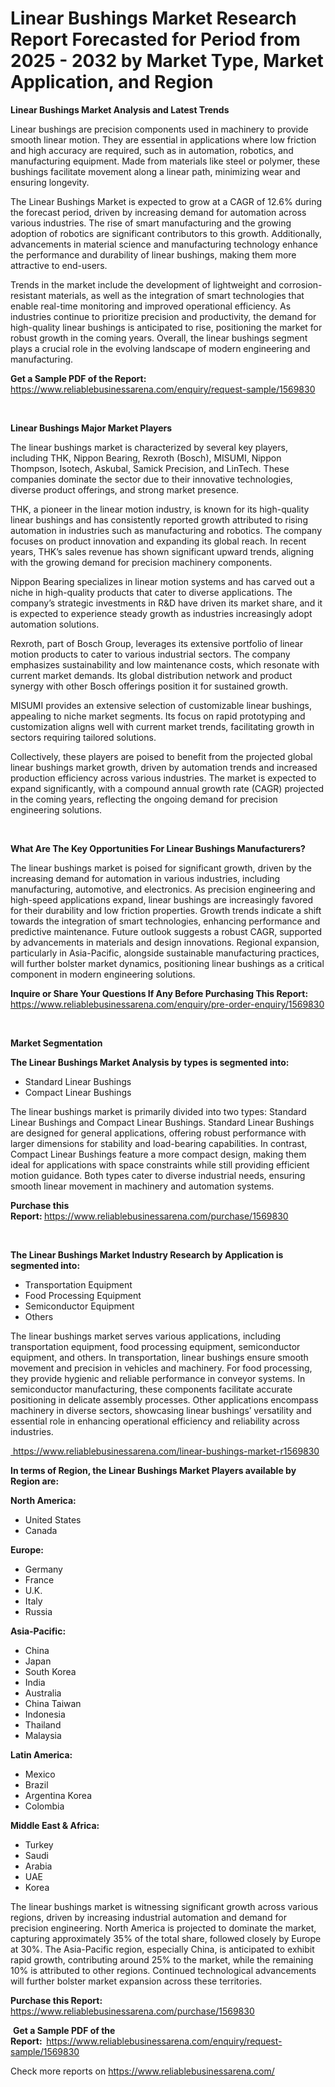 <p><h1>Linear Bushings Market Research Report Forecasted for Period from 2025 -  2032 by Market Type, Market Application, and Region</h1></p><p><strong>Linear Bushings Market Analysis and Latest Trends</strong></p>
<p><p>Linear bushings are precision components used in machinery to provide smooth linear motion. They are essential in applications where low friction and high accuracy are required, such as in automation, robotics, and manufacturing equipment. Made from materials like steel or polymer, these bushings facilitate movement along a linear path, minimizing wear and ensuring longevity.</p><p>The Linear Bushings Market is expected to grow at a CAGR of 12.6% during the forecast period, driven by increasing demand for automation across various industries. The rise of smart manufacturing and the growing adoption of robotics are significant contributors to this growth. Additionally, advancements in material science and manufacturing technology enhance the performance and durability of linear bushings, making them more attractive to end-users.</p><p>Trends in the market include the development of lightweight and corrosion-resistant materials, as well as the integration of smart technologies that enable real-time monitoring and improved operational efficiency. As industries continue to prioritize precision and productivity, the demand for high-quality linear bushings is anticipated to rise, positioning the market for robust growth in the coming years. Overall, the linear bushings segment plays a crucial role in the evolving landscape of modern engineering and manufacturing.</p></p>
<p><strong>Get a Sample PDF of the Report:&nbsp;</strong> <a href="https://www.reliablebusinessarena.com/enquiry/request-sample/1569830?utm_campaign=2805&utm_medium=2&utm_source=Github&utm_content=ia&utm_term=25032025&utm_id=linear-bushings">https://www.reliablebusinessarena.com/enquiry/request-sample/1569830</a></p>
<p>&nbsp;</p>
<p><strong>Linear Bushings Major Market Players</strong></p>
<p><p>The linear bushings market is characterized by several key players, including THK, Nippon Bearing, Rexroth (Bosch), MISUMI, Nippon Thompson, Isotech, Askubal, Samick Precision, and LinTech. These companies dominate the sector due to their innovative technologies, diverse product offerings, and strong market presence.</p><p>THK, a pioneer in the linear motion industry, is known for its high-quality linear bushings and has consistently reported growth attributed to rising automation in industries such as manufacturing and robotics. The company focuses on product innovation and expanding its global reach. In recent years, THK’s sales revenue has shown significant upward trends, aligning with the growing demand for precision machinery components.</p><p>Nippon Bearing specializes in linear motion systems and has carved out a niche in high-quality products that cater to diverse applications. The company’s strategic investments in R&D have driven its market share, and it is expected to experience steady growth as industries increasingly adopt automation solutions.</p><p>Rexroth, part of Bosch Group, leverages its extensive portfolio of linear motion products to cater to various industrial sectors. The company emphasizes sustainability and low maintenance costs, which resonate with current market demands. Its global distribution network and product synergy with other Bosch offerings position it for sustained growth.</p><p>MISUMI provides an extensive selection of customizable linear bushings, appealing to niche market segments. Its focus on rapid prototyping and customization aligns well with current market trends, facilitating growth in sectors requiring tailored solutions.</p><p>Collectively, these players are poised to benefit from the projected global linear bushings market growth, driven by automation trends and increased production efficiency across various industries. The market is expected to expand significantly, with a compound annual growth rate (CAGR) projected in the coming years, reflecting the ongoing demand for precision engineering solutions.</p></p>
<p>&nbsp;</p>
<p><strong>What Are The Key Opportunities For Linear Bushings Manufacturers?</strong></p>
<p><p>The linear bushings market is poised for significant growth, driven by the increasing demand for automation in various industries, including manufacturing, automotive, and electronics. As precision engineering and high-speed applications expand, linear bushings are increasingly favored for their durability and low friction properties. Growth trends indicate a shift towards the integration of smart technologies, enhancing performance and predictive maintenance. Future outlook suggests a robust CAGR, supported by advancements in materials and design innovations. Regional expansion, particularly in Asia-Pacific, alongside sustainable manufacturing practices, will further bolster market dynamics, positioning linear bushings as a critical component in modern engineering solutions.</p></p>
<p><strong>Inquire or Share Your Questions If Any Before Purchasing This Report:</strong> <a href="https://www.reliablebusinessarena.com/enquiry/pre-order-enquiry/1569830?utm_campaign=2805&utm_medium=2&utm_source=Github&utm_content=ia&utm_term=25032025&utm_id=linear-bushings">https://www.reliablebusinessarena.com/enquiry/pre-order-enquiry/1569830</a></p>
<p>&nbsp;</p>
<p><strong>Market Segmentation</strong></p>
<p><strong>The Linear Bushings Market Analysis by types is segmented into:</strong></p>
<p><ul><li>Standard Linear Bushings</li><li>Compact Linear Bushings</li></ul></p>
<p><p>The linear bushings market is primarily divided into two types: Standard Linear Bushings and Compact Linear Bushings. Standard Linear Bushings are designed for general applications, offering robust performance with larger dimensions for stability and load-bearing capabilities. In contrast, Compact Linear Bushings feature a more compact design, making them ideal for applications with space constraints while still providing efficient motion guidance. Both types cater to diverse industrial needs, ensuring smooth linear movement in machinery and automation systems.</p></p>
<p><strong>Purchase this Report:&nbsp;</strong><a href="https://www.reliablebusinessarena.com/purchase/1569830?utm_campaign=2805&utm_medium=2&utm_source=Github&utm_content=ia&utm_term=25032025&utm_id=linear-bushings">https://www.reliablebusinessarena.com/purchase/1569830</a></p>
<p>&nbsp;</p>
<p><strong>The Linear Bushings Market Industry Research by Application is segmented into:</strong></p>
<p><ul><li>Transportation Equipment</li><li>Food Processing Equipment</li><li>Semiconductor Equipment</li><li>Others</li></ul></p>
<p><p>The linear bushings market serves various applications, including transportation equipment, food processing equipment, semiconductor equipment, and others. In transportation, linear bushings ensure smooth movement and precision in vehicles and machinery. For food processing, they provide hygienic and reliable performance in conveyor systems. In semiconductor manufacturing, these components facilitate accurate positioning in delicate assembly processes. Other applications encompass machinery in diverse sectors, showcasing linear bushings’ versatility and essential role in enhancing operational efficiency and reliability across industries.</p></p>
<p><a href="https://www.reliablebusinessarena.com/linear-bushings-market-r1569830?utm_campaign=2805&utm_medium=2&utm_source=Github&utm_content=ia&utm_term=25032025&utm_id=linear-bushings">&nbsp;https://www.reliablebusinessarena.com/linear-bushings-market-r1569830</a></p>
<p><strong>In terms of Region, the Linear Bushings Market Players available by Region are:</strong></p>
<p>
    <p> <strong> North America: </strong>
        <ul>
            <li>United States</li>
            <li>Canada</li>
        </ul>
        </p> 
    <p> <strong> Europe: </strong>
        <ul>
            <li>Germany</li>
            <li>France</li>
            <li>U.K.</li>
            <li>Italy</li>
            <li>Russia</li>
        </ul>
        </p> 
    <p> <strong> Asia-Pacific: </strong>
        <ul>
            <li>China</li>
            <li>Japan</li>
            <li>South Korea</li>
            <li>India</li>
            <li>Australia</li>
            <li>China Taiwan</li>
            <li>Indonesia</li>
            <li>Thailand</li>
            <li>Malaysia</li>
        </ul>
        </p> 
    <p> <strong> Latin America: </strong>
        <ul>
            <li>Mexico</li>
            <li>Brazil</li>
            <li>Argentina Korea</li>
            <li>Colombia</li>
        </ul>
        </p> 
    <p> <strong> Middle East & Africa: </strong>
        <ul>
            <li>Turkey</li>
            <li>Saudi</li>
            <li>Arabia</li>
            <li>UAE</li>
            <li>Korea</li>
        </ul>
    </p>
    </p>
<p><p>The linear bushings market is witnessing significant growth across various regions, driven by increasing industrial automation and demand for precision engineering. North America is projected to dominate the market, capturing approximately 35% of the total share, followed closely by Europe at 30%. The Asia-Pacific region, especially China, is anticipated to exhibit rapid growth, contributing around 25% to the market, while the remaining 10% is attributed to other regions. Continued technological advancements will further bolster market expansion across these territories.</p></p>
<p><strong>Purchase this Report: </strong><a href="https://www.reliablebusinessarena.com/purchase/1569830?utm_campaign=2805&utm_medium=2&utm_source=Github&utm_content=ia&utm_term=25032025&utm_id=linear-bushings">https://www.reliablebusinessarena.com/purchase/1569830</a></p>
<p>&nbsp;<strong>Get a Sample PDF of the Report:&nbsp;&nbsp;</strong><a href="https://www.reliablebusinessarena.com/enquiry/request-sample/1569830?utm_campaign=2805&utm_medium=2&utm_source=Github&utm_content=ia&utm_term=25032025&utm_id=linear-bushings">https://www.reliablebusinessarena.com/enquiry/request-sample/1569830</a></p>
<p><strong></strong></p>
<p>Check more reports on <a href="https://www.reliablebusinessarena.com/?utm_campaign=2805&utm_medium=2&utm_source=Github&utm_content=ia&utm_term=25032025&utm_id=linear-bushings">https://www.reliablebusinessarena.com/</a></p>